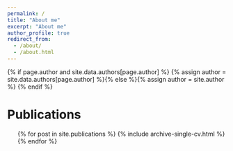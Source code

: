 ```yaml
---
permalink: /
title: "About me"
excerpt: "About me"
author_profile: true
redirect_from: 
  - /about/
  - /about.html
---
```

{% if page.author and site.data.authors[page.author] %}
  {% assign author = site.data.authors[page.author] %}{% else %}{% assign author = site.author %}
{% endif %}

Publications
======
  <ul>{% for post in site.publications %}
    {% include archive-single-cv.html %}
  {% endfor %}</ul>
